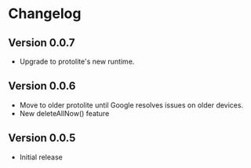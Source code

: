 Changelog
=========

Version 0.0.7
----------------------------
* Upgrade to protolite's new runtime.

Version 0.0.6
----------------------------

* Move to older protolite until Google resolves issues on older devices.
* New deleteAllNow() feature

Version 0.0.5
----------------------------

* Initial release
